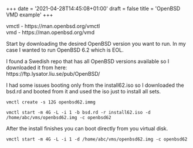 +++
date = '2021-04-28T14:45:08+01:00'
draft = false
title = 'OpenBSD VMD example'
+++
<!-- wp:paragraph -->
<p>vmctl - https://man.openbsd.org/vmctl<br>vmd - https://man.openbsd.org/vmd</p>
<!-- /wp:paragraph -->

<!-- wp:paragraph -->
<p>Start by downloading the desired OpenBSD version you want to run. In my case I wanted to run OpenBSD 6.2 which is EOL. </p>
<!-- /wp:paragraph -->

<!-- wp:paragraph -->
<p>I found a Swedish repo that has all OpenBSD versions available so I downloaded it from here:<br>https://ftp.lysator.liu.se/pub/OpenBSD/</p>
<!-- /wp:paragraph -->

<!-- wp:paragraph -->
<p>I had some issues booting only from the install62.iso so I downloaded the bsd.rd and booted from it and used the iso just to install all sets.</p>
<!-- /wp:paragraph -->

<!-- wp:code -->
<pre class="wp-block-code"><code>vmctl create -s 12G openbsd62.immg</code></pre>
<!-- /wp:code -->

<!-- wp:code -->
<pre class="wp-block-code"><code>vmctl start -m 4G -L -i 1 -b bsd.rd -r install62.iso -d /home/abc/vms/openbsd62.img -c openbsd62</code></pre>
<!-- /wp:code -->

<!-- wp:paragraph -->
<p>After the install finishes you can boot directly from you virtual disk.</p>
<!-- /wp:paragraph -->

<!-- wp:code -->
<pre class="wp-block-code"><code>vmctl start -m 4G -L -i 1 -d /home/abc/vms/openbsd62.img -c openbsd62</code></pre>
<!-- /wp:code -->
